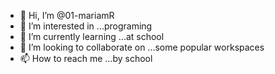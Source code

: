 - 👋 Hi, I’m @01-mariamR
- 👀 I’m interested in ...programing
- 🌱 I’m currently learning ...at school
- 💞️ I’m looking to collaborate on ...some popular workspaces
- 📫 How to reach me ...by school

<!---
01-mariamR/01-mariamR is a ✨ special ✨ repository because its `README.md` (this file) appears on your GitHub profile.
You can click the Preview link to take a look at your changes.
--->
